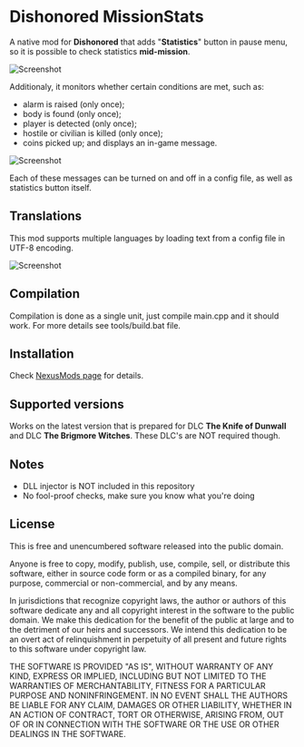 # Dishonored MissionStats
A native mod for **Dishonored** that adds "**Statistics**" button in pause menu, so it is possible to check statistics **mid-mission**.

![Screenshot](https://staticdelivery.nexusmods.com/mods/802/images/17/17-1575764585-1536986851.png)

Additionaly, it monitors whether certain conditions are met, such as:
* alarm is raised (only once);
* body is found (only once);
* player is detected (only once);
* hostile or civilian is killed (only once);
* coins picked up;
and displays an in-game message.

![Screenshot](https://staticdelivery.nexusmods.com/mods/802/images/17/17-1575764636-1730046211.png)

Each of these messages can be turned on and off in a config file, as well as statistics button itself.

## Translations
This mod supports multiple languages by loading text from a config file in UTF-8 encoding.

![Screenshot](https://staticdelivery.nexusmods.com/mods/802/images/19/19-1576647033-548186625.png)

## Compilation
Compilation is done as a single unit, just compile main.cpp and it should work.
For more details see tools/build.bat file.

## Installation
Check [NexusMods page](https://www.nexusmods.com/dishonored/mods/17) for details.

## Supported versions
Works on the latest version that is prepared for DLC **The Knife of Dunwall** and DLC **The Brigmore Witches**.
These DLC's are NOT required though.

## Notes
* DLL injector is NOT included in this repository
* No fool-proof checks, make sure you know what you're doing

## License
This is free and unencumbered software released into the public domain.

Anyone is free to copy, modify, publish, use, compile, sell, or
distribute this software, either in source code form or as a compiled
binary, for any purpose, commercial or non-commercial, and by any
means.

In jurisdictions that recognize copyright laws, the author or authors
of this software dedicate any and all copyright interest in the
software to the public domain. We make this dedication for the benefit
of the public at large and to the detriment of our heirs and
successors. We intend this dedication to be an overt act of
relinquishment in perpetuity of all present and future rights to this
software under copyright law.

THE SOFTWARE IS PROVIDED "AS IS", WITHOUT WARRANTY OF ANY KIND,
EXPRESS OR IMPLIED, INCLUDING BUT NOT LIMITED TO THE WARRANTIES OF
MERCHANTABILITY, FITNESS FOR A PARTICULAR PURPOSE AND NONINFRINGEMENT.
IN NO EVENT SHALL THE AUTHORS BE LIABLE FOR ANY CLAIM, DAMAGES OR
OTHER LIABILITY, WHETHER IN AN ACTION OF CONTRACT, TORT OR OTHERWISE,
ARISING FROM, OUT OF OR IN CONNECTION WITH THE SOFTWARE OR THE USE OR
OTHER DEALINGS IN THE SOFTWARE.
